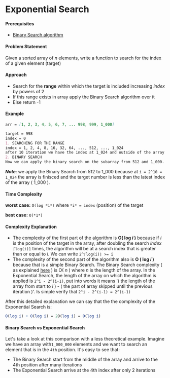 # Exponential Search

#### Prerequisites

- [Binary Search algorithm](Binary%20Search.md)

#### Problem Statement

Given a sorted array of *n* elements, write a function to search for the index of a given element (target)

#### Approach

- Search for the **range** within which the target is included increasing *index* by powers of 2
- If this range exists in array apply the Binary Search algorithm over it
- Else return -1

#### Example

```markdown
arr = [1, 2, 3, 4, 5, 6, 7, ... 998, 999, 1_000]

target = 998
index = 0
1. SEARCHING FOR THE RANGE
index = 1, 2, 4, 8, 16, 32, 64, ..., 512, ..., 1_024
after 10 iteration we have the index at 1_024 and outside of the array 
2. BINARY SEARCH
Now we can apply the binary search on the subarray from 512 and 1_000.
```

***Note***: we apply the Binary Search from 512 to 1_000 because at `i = 2^10 = 1_024` the array is finisced and the target number is less than the latest index of the array ( 1_000 ).

#### Time Complexity

**worst case:** `O(log *i*)` where `*i* = index` (position) of the target

**best case:** `O(*1*)`

#### Complexity Explanation

- The complexity of the first part of the algorithm is **O( log *i* )** because if *i* is the position of the target in the array, after doubling the search *index* `⌈log(i)⌉` times, the algorithm will be at a search index that is greater than or equal to *i*. We can write `2^⌈log(i)⌉ >= i`
- The complexity of the second part of the algorithm also is **O ( log *i* )** because that is a simple Binary Search. The Binary Search complexity ( as explained [here](Binary%20Search.md) ) is O( *n* ) where *n* is the length of the array. In the Exponential Search, the length of the array on which the algorithm is applied is `2^i - 2^(i-1)`, put into words it means '( the length of the array from start to *i* ) - ( the part of array skipped until the previous iteration )'. Is simple verify that `2^i - 2^(i-1) = 2^(i-1) ` 

After this detailed explanation we can say that the the complexity of the Exponential Search is:

```mathematica
O(log i) + O(log i) = 2O(log i) = O(log i)
```

#### Binary Search vs Exponential Search

Let's take a look at this comparison with a less theoretical example. Imagine we have an array with`1_000_000` elements and we want to search an element that is in the `4th` position. It's easy to see that:

- The Binary Search start from the middle of the array and arrive to the 4th position after many iterations
- The Exponential Search arrive at the 4th index after only 2 iterations

